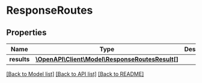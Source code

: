 # ResponseRoutes

## Properties
Name | Type | Description | Notes
------------ | ------------- | ------------- | -------------
**results** | [**\OpenAPI\Client\Model\ResponseRoutesResult[]**](ResponseRoutesResult.md) |  | 

[[Back to Model list]](../README.md#documentation-for-models) [[Back to API list]](../README.md#documentation-for-api-endpoints) [[Back to README]](../README.md)


